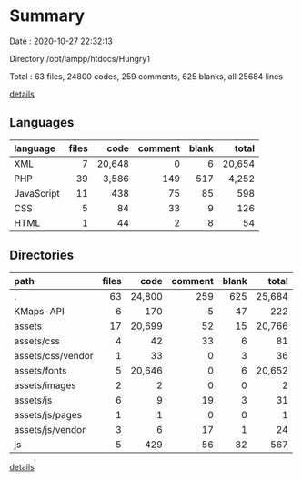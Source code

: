 # Summary

Date : 2020-10-27 22:32:13

Directory /opt/lampp/htdocs/Hungry1

Total : 63 files,  24800 codes, 259 comments, 625 blanks, all 25684 lines

[details](details.md)

## Languages
| language | files | code | comment | blank | total |
| :--- | ---: | ---: | ---: | ---: | ---: |
| XML | 7 | 20,648 | 0 | 6 | 20,654 |
| PHP | 39 | 3,586 | 149 | 517 | 4,252 |
| JavaScript | 11 | 438 | 75 | 85 | 598 |
| CSS | 5 | 84 | 33 | 9 | 126 |
| HTML | 1 | 44 | 2 | 8 | 54 |

## Directories
| path | files | code | comment | blank | total |
| :--- | ---: | ---: | ---: | ---: | ---: |
| . | 63 | 24,800 | 259 | 625 | 25,684 |
| KMaps-API | 6 | 170 | 5 | 47 | 222 |
| assets | 17 | 20,699 | 52 | 15 | 20,766 |
| assets/css | 4 | 42 | 33 | 6 | 81 |
| assets/css/vendor | 1 | 33 | 0 | 3 | 36 |
| assets/fonts | 5 | 20,646 | 0 | 6 | 20,652 |
| assets/images | 2 | 2 | 0 | 0 | 2 |
| assets/js | 6 | 9 | 19 | 3 | 31 |
| assets/js/pages | 1 | 1 | 0 | 0 | 1 |
| assets/js/vendor | 3 | 6 | 17 | 1 | 24 |
| js | 5 | 429 | 56 | 82 | 567 |

[details](details.md)